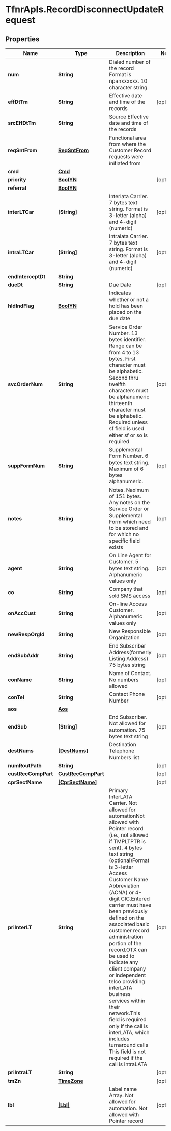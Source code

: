 # TfnrApIs.RecordDisconnectUpdateRequest

## Properties
Name | Type | Description | Notes
------------ | ------------- | ------------- | -------------
**num** | **String** | Dialed number of the record Format is npanxxxxxx. 10 character string. | 
**effDtTm** | **String** | Effective date and time of the records | [optional] 
**srcEffDtTm** | **String** | Source Effective date and time of the records | 
**reqSntFrom** | [**ReqSntFrom**](ReqSntFrom.md) | Functional area from where the Customer Record requests were initiated from | 
**cmd** | [**Cmd**](Cmd.md) |  | 
**priority** | [**BoolYN**](BoolYN.md) |  | [optional] 
**referral** | [**BoolYN**](BoolYN.md) |  | 
**interLTCar** | **[String]** | Interlata Carrier. 7 bytes text string. Format is 3-letter (alpha) and 4-digit (numeric)  | [optional] 
**intraLTCar** | **[String]** | Intralata Carrier. 7 bytes text string. Format is 3-letter (alpha) and 4-digit (numeric)  | [optional] 
**endInterceptDt** | **String** |  | 
**dueDt** | **String** | Due Date | [optional] 
**hldIndFlag** | [**BoolYN**](BoolYN.md) | Indicates whether or not a hold has been placed on the due date | 
**svcOrderNum** | **String** | Service Order Number. 13 bytes identifier. Range can be from 4 to 13 bytes. First character must be alphabetic. Second thru twelfth characters must be alphanumeric thirteenth character must be alphabetic. Required unless sf field is used either sf or so is required  | [optional] 
**suppFormNum** | **String** | Supplemental Form Number. 6 bytes text string. Maximum of 6 bytes alphanumeric. | [optional] 
**notes** | **String** | Notes. Naximum of 151 bytes. Any notes on the Service Order or Supplemental Form which need to be stored and for which no specific field exists  | [optional] 
**agent** | **String** | On Line Agent for Customer. 5 bytes text string. Alphanumeric values only | [optional] 
**co** | **String** | Company that sold SMS access | [optional] 
**onAccCust** | **String** | On-line Access Customer. Alphanumeric values only  | [optional] 
**newRespOrgId** | **String** | New Responsible Organization  | [optional] 
**endSubAddr** | **String** | End Subscriber Address(formerly Listing Address) 75 bytes string | [optional] 
**conName** | **String** | Name of Contact. No numbers allowed | [optional] 
**conTel** | **String** | Contact Phone Number | [optional] 
**aos** | [**Aos**](Aos.md) |  | 
**endSub** | **[String]** | End Subscriber. Not allowed for automation. 75 bytes text string | [optional] 
**destNums** | [**[DestNums]**](DestNums.md) | Destination Telephone Numbers list | 
**numRoutPath** | **String** |  | [optional] 
**custRecCompPart** | [**CustRecCompPart**](CustRecCompPart.md) |  | [optional] 
**cprSectName** | [**[CprSectName]**](CprSectName.md) |  | [optional] 
**priInterLT** | **String** | Primary InterLATA Carrier. Not allowed for automationNot allowed with Pointer record (i.e., not allowed if TMPLTPTR is sent). 4 bytes text string (optional)Format is 3-letter Access Customer Name Abbreviation (ACNA) or 4-digit CIC.Entered carrier must have been previously defined on the associated basic customer record administration portion of the record.OTX can be used to indicate any client company or independent telco providing interLATA business services within their network.This field is required only if the call is interLATA, which includes turnaround calls This field is not required if the call is intraLATA  | [optional] 
**priIntraLT** | **String** |  | [optional] 
**tmZn** | [**TimeZone**](TimeZone.md) |  | [optional] 
**lbl** | [**[Lbl]**](Lbl.md) | Label name Array. Not allowed for automation. Not allowed with Pointer record | [optional] 


